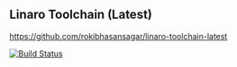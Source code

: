 ## Linaro Toolchain (Latest)
https://github.com/rokibhasansagar/linaro-toolchain-latest

[![Build Status](https://travis-ci.com/rokibhasansagar/linaro-toolchain-latest.svg?token=qRvRMir7bNWPHLi6zP8Q&branch=master)](https://travis-ci.com/rokibhasansagar/linaro-toolchain-latest)
